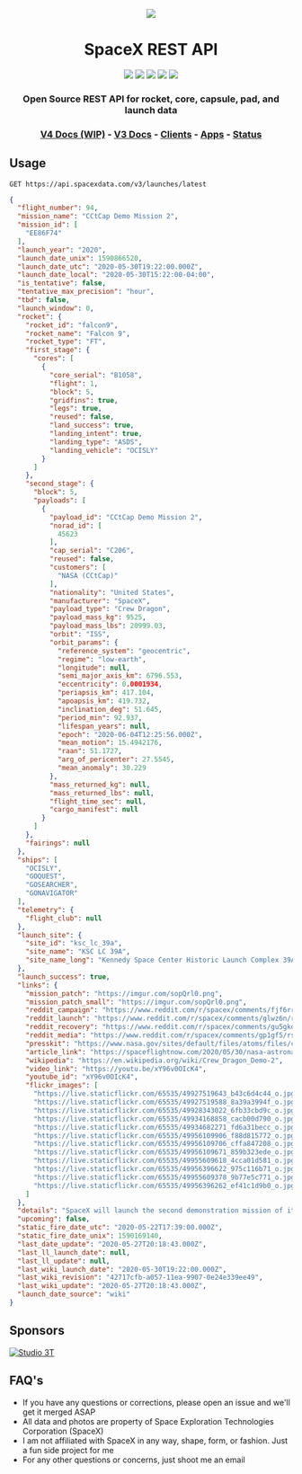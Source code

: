 <p align="center"><img src="https://live.staticflickr.com/65535/49185149122_37f5c52e43_k.jpg"></p>

<h1 align="center">SpaceX REST API</h1>

<p align="center">
<a href="https://circleci.com/gh/r-spacex/SpaceX-API"><img src="https://img.shields.io/circleci/project/github/r-spacex/SpaceX-API/master.svg?style=flat-square"></a>
<a href="https://hub.docker.com/r/jakewmeyer/spacex-api/"><img src="https://img.shields.io/docker/build/jakewmeyer/spacex-api.svg?longCache=true&style=flat-square"></a>
<a href="https://hub.docker.com/r/jakewmeyer/spacex-api/"><img src="https://img.shields.io/docker/pulls/jakewmeyer/spacex-api?style=flat-square"></a>
<a href="https://github.com/r-spacex/SpaceX-API/releases"><img src="https://img.shields.io/github/release/r-spacex/SpaceX-API.svg?longCache=true&style=flat-square"></a>
<a href="https://en.wikipedia.org/wiki/Representational_state_transfer"><img src="https://img.shields.io/badge/interface-REST-brightgreen.svg?longCache=true&style=flat-square"></a>
</p>

<h3 align="center">Open Source REST API for rocket, core, capsule, pad, and launch data</h3>

<h3 align="center">
<a href="docs/v4/README.md">V4 Docs (WIP)</a> - <a href="https://docs.spacexdata.com">V3 Docs</a> - <a href="docs/clients.md">Clients</a> - <a href="docs/apps.md">Apps</a> - <a href="https://status.spacexdata.com">Status</a>
<br/>
</h3>

## Usage

```http
GET https://api.spacexdata.com/v3/launches/latest
```

```json
{
  "flight_number": 94,
  "mission_name": "CCtCap Demo Mission 2",
  "mission_id": [
    "EE86F74"
  ],
  "launch_year": "2020",
  "launch_date_unix": 1590866520,
  "launch_date_utc": "2020-05-30T19:22:00.000Z",
  "launch_date_local": "2020-05-30T15:22:00-04:00",
  "is_tentative": false,
  "tentative_max_precision": "hour",
  "tbd": false,
  "launch_window": 0,
  "rocket": {
    "rocket_id": "falcon9",
    "rocket_name": "Falcon 9",
    "rocket_type": "FT",
    "first_stage": {
      "cores": [
        {
          "core_serial": "B1058",
          "flight": 1,
          "block": 5,
          "gridfins": true,
          "legs": true,
          "reused": false,
          "land_success": true,
          "landing_intent": true,
          "landing_type": "ASDS",
          "landing_vehicle": "OCISLY"
        }
      ]
    },
    "second_stage": {
      "block": 5,
      "payloads": [
        {
          "payload_id": "CCtCap Demo Mission 2",
          "norad_id": [
            45623
          ],
          "cap_serial": "C206",
          "reused": false,
          "customers": [
            "NASA (CCtCap)"
          ],
          "nationality": "United States",
          "manufacturer": "SpaceX",
          "payload_type": "Crew Dragon",
          "payload_mass_kg": 9525,
          "payload_mass_lbs": 20999.03,
          "orbit": "ISS",
          "orbit_params": {
            "reference_system": "geocentric",
            "regime": "low-earth",
            "longitude": null,
            "semi_major_axis_km": 6796.553,
            "eccentricity": 0.0001934,
            "periapsis_km": 417.104,
            "apoapsis_km": 419.732,
            "inclination_deg": 51.645,
            "period_min": 92.937,
            "lifespan_years": null,
            "epoch": "2020-06-04T12:25:56.000Z",
            "mean_motion": 15.4942176,
            "raan": 51.1727,
            "arg_of_pericenter": 27.5545,
            "mean_anomaly": 30.229
          },
          "mass_returned_kg": null,
          "mass_returned_lbs": null,
          "flight_time_sec": null,
          "cargo_manifest": null
        }
      ]
    },
    "fairings": null
  },
  "ships": [
    "OCISLY",
    "GOQUEST",
    "GOSEARCHER",
    "GONAVIGATOR"
  ],
  "telemetry": {
    "flight_club": null
  },
  "launch_site": {
    "site_id": "ksc_lc_39a",
    "site_name": "KSC LC 39A",
    "site_name_long": "Kennedy Space Center Historic Launch Complex 39A"
  },
  "launch_success": true,
  "links": {
    "mission_patch": "https://imgur.com/sopQrl0.png",
    "mission_patch_small": "https://imgur.com/sopQrl0.png",
    "reddit_campaign": "https://www.reddit.com/r/spacex/comments/fjf6rr/dm2_launch_campaign_thread/",
    "reddit_launch": "https://www.reddit.com/r/spacex/comments/glwz6n/rspacex_cctcap_demonstration_mission_2_general",
    "reddit_recovery": "https://www.reddit.com/r/spacex/comments/gu5gkd/cctcap_demonstration_mission_2_stage_1_recovery/",
    "reddit_media": "https://www.reddit.com/r/spacex/comments/gp1gf5/rspacex_dm2_media_thread_photographer_contest/",
    "presskit": "https://www.nasa.gov/sites/default/files/atoms/files/commercialcrew_press_kit.pdf",
    "article_link": "https://spaceflightnow.com/2020/05/30/nasa-astronauts-launch-from-us-soil-for-first-time-in-nine-years/",
    "wikipedia": "https://en.wikipedia.org/wiki/Crew_Dragon_Demo-2",
    "video_link": "https://youtu.be/xY96v0OIcK4",
    "youtube_id": "xY96v0OIcK4",
    "flickr_images": [
      "https://live.staticflickr.com/65535/49927519643_b43c6d4c44_o.jpg",
      "https://live.staticflickr.com/65535/49927519588_8a39a3994f_o.jpg",
      "https://live.staticflickr.com/65535/49928343022_6fb33cbd9c_o.jpg",
      "https://live.staticflickr.com/65535/49934168858_cacb00d790_o.jpg",
      "https://live.staticflickr.com/65535/49934682271_fd6a31becc_o.jpg",
      "https://live.staticflickr.com/65535/49956109906_f88d815772_o.jpg",
      "https://live.staticflickr.com/65535/49956109706_cffa847208_o.jpg",
      "https://live.staticflickr.com/65535/49956109671_859b323ede_o.jpg",
      "https://live.staticflickr.com/65535/49955609618_4cca01d581_o.jpg",
      "https://live.staticflickr.com/65535/49956396622_975c116b71_o.jpg",
      "https://live.staticflickr.com/65535/49955609378_9b77e5c771_o.jpg",
      "https://live.staticflickr.com/65535/49956396262_ef41c1d9b0_o.jpg"
    ]
  },
  "details": "SpaceX will launch the second demonstration mission of its Crew Dragon vehicle as part of NASA's Commercial Crew Transportation Capability Program (CCtCap), carryingNASA astronauts Doug Hurley and Bob Behnken to the International Space Station. This mission will be the first crewed flight to launch from the United States since the end of the Space Shuttle program in 2011. DM-2 demonstrates the Falcon 9 and Crew Dragon's ability to safely transport crew to and from the space station. The booster for this mission will land on OCISLY. The mission will be complete with the safe return the Dragon capsule and astronauts.",
  "upcoming": false,
  "static_fire_date_utc": "2020-05-22T17:39:00.000Z",
  "static_fire_date_unix": 1590169140,
  "last_date_update": "2020-05-27T20:18:43.000Z",
  "last_ll_launch_date": null,
  "last_ll_update": null,
  "last_wiki_launch_date": "2020-05-30T19:22:00.000Z",
  "last_wiki_revision": "42717cfb-a057-11ea-9907-0e24e339ee49",
  "last_wiki_update": "2020-05-27T20:18:43.000Z",
  "launch_date_source": "wiki"
}
```

## Sponsors
[![Studio 3T](https://imgur.com/ZuHz5Fk.png)](https://studio3t.com/)

## FAQ's
* If you have any questions or corrections, please open an issue and we'll get it merged ASAP
* All data and photos are property of Space Exploration Technologies Corporation (SpaceX)
* I am not affiliated with SpaceX in any way, shape, form, or fashion. Just a fun side project for me
* For any other questions or concerns, just shoot me an email
